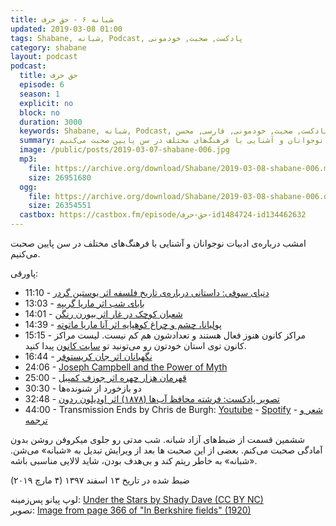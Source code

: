 ```yaml
---
title: شبانه ۶ - حق حرف
updated: 2019-03-08 01:00
tags: Shabane, شبانه, Podcast, پادکست, صحبت, خودمونی
category: shabane
layout: podcast
podcast:
  title: حق حرف
  episode: 6
  season: 1
  explicit: no
  block: no
  duration: 3000
  keywords: Shabane, شبانه, Podcast, پادکست, صحبت, خودمونی, فارسی, محسن
  summary: امشب درباره‌ی ادبیات نوجوانان و آشنایی با فرهنگ‌های مختلف در سن پایین صحبت می‌کنیم.
  image: /public/posts/2019-03-07-shabane-006.jpg
  mp3:
    file: https://archive.org/download/Shabane/2019-03-08-shabane-006.mp3
    size: 26951680
  ogg:
    file: https://archive.org/download/Shabane/2019-03-08-shabane-006.ogg
    size: 26354551
  castbox: https://castbox.fm/episode/حق-حرف-id1484724-id134462632
---
```

امشب درباره‌ی ادبیات نوجوانان و آشنایی با فرهنگ‌های مختلف در سن پایین صحبت می‌کنیم.

<!--more-->

پاورقی:
* 11:10 - [دنیای سوفی: داستانی درباره‌ی تاریخ فلسفه اثر یوستین گردر](https://mehsen.ir/buy/sofi)
* 13:03 - [بابای شب اثر ماریا گریپه](https://www.goodreads.com/book/show/27504587)
* 14:01 - [شعبان کوچک در غار اثر بیورن رنگن](https://www.goodreads.com/book/show/8848321)
* 14:39 - [پولیانا، چشم و چراغ کوهپایه اثر آنا ماریا ماتوته](https://www.goodreads.com/book/show/237485._)
* 15:15 - مراکز کانون هنوز فعال هستند و تعدادشون هم کم نیست. لیست مراکز کانون توی استان خودتون رو می‌تونید تو [سایت کانون](http://www.kanoonnews.ir/) پیدا کنید.
* 16:44 - [نگهبانان اثر جان کریستوفر](https://www.goodreads.com/book/show/2178442._)
* 24:06 - [Joseph Campbell and the Power of Myth](https://www.imdb.com/title/tt0296362/)
* 25:00 - [قهرمان هزار چهره اثر جوزف کمپبل](https://www.goodreads.com/book/show/8329899)
* 30:30 - دو بازخورد از شنونده‌ها
* 32:48 - [تصویر پادکست: فرشته محافظ آب‌ها (۱۸۷۸) اثر اودیلون ردون](https://www.artic.edu/artworks/90316/guardian-spirit-of-the-waters)
* 44:00 - Transmission Ends by Chris de Burgh: [Youtube](https://www.youtube.com/watch?v=qtkWn3cndZQ&list=PLflfic2qZOnFwXMG_kqBzkzPgFyC8EMqy) - [Spotify](https://open.spotify.com/track/2ghq6CcOnJK5IpVihGiukf
) - [شعر و ترجمه](https://lyricstranslate.com/en/transmission-nds-%D9%BE%D8%A7%DB%8C%D8%A7%D9%86-%D8%A7%D8%B1%D8%AA%D8%A8%D8%A7%D8%B7.html)


ششمین قسمت از ضبط‌های آزاد شبانه. شب مدتی رو جلوی میکروفن روشن بدون آمادگی صحبت می‌کنم. بعضی از این صحبت ها بعد از ویرایش تبدیل به «شبانه» می‌شن. «شبانه» به خاطر ریتم کند و بی‌هدف بودن، شاید لالایی مناسبی باشه.

ضبط شده در تاریخ ۱۳ اسفند ۱۳۹۷ (۴ مارچ ۲۰۱۹)


لوپ پیانو پس‌زمینه: [Under the Stars by Shady Dave (CC BY NC)](https://freesound.org/people/ShadyDave/sounds/325108/)  
تصویر: [Image from page 366 of "In Berkshire fields" (1920)](https://www.flickr.com/photos/internetarchivebookimages/14780621154)

